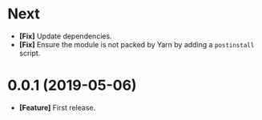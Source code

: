 # Next

- **[Fix]** Update dependencies.
- **[Fix]** Ensure the module is not packed by Yarn by adding a `postinstall` script.

# 0.0.1 (2019-05-06)

- **[Feature]** First release.
